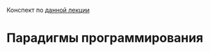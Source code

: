 Конспект по [данной лекции](https://www.youtube.com/watch?v=Yk1sxLVHfjs&list=WL&index=2)
# Парадигмы программирования
